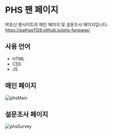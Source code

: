 # PHS 팬 페이지
박효신 팬사이트의 메인 페이지 및 설문조사 페이지입니다.
https://pathas1126.github.io/phs-fanpage/

## 사용 언어
- HTML
- CSS
- JS

## 메인 페이지
![phsMain](https://user-images.githubusercontent.com/51309604/81388170-d8de1400-9152-11ea-8a5f-98fd4d89dc3d.png)

## 설문조사 페이지
![phsSurvey](https://user-images.githubusercontent.com/51309604/81388165-d7145080-9152-11ea-8c49-3a26624aea9a.png)

